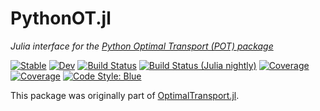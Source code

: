 # PythonOT.jl

*Julia interface for the [Python Optimal Transport (POT) package](https://pythonot.github.io/)*

[![Stable](https://img.shields.io/badge/docs-stable-blue.svg)](https://devmotion.github.io/PythonOT.jl/stable)
[![Dev](https://img.shields.io/badge/docs-dev-blue.svg)](https://devmotion.github.io/PythonOT.jl/dev)
[![Build Status](https://github.com/devmotion/PythonOT.jl/workflows/CI/badge.svg?branch=main)](https://github.com/devmotion/PythonOT.jl/actions?query=workflow%3ACI+branch%3Amain)
[![Build Status (Julia nightly)](https://github.com/devmotion/PythonOT.jl/workflows/JuliaNightly/badge.svg?branch=main)](https://github.com/devmotion/PythonOT.jl/actions?query=workflow%3AJuliaNightly+branch%3Amain)
[![Coverage](https://codecov.io/gh/devmotion/PythonOT.jl/branch/main/graph/badge.svg)](https://codecov.io/gh/devmotion/PythonOT.jl)
[![Coverage](https://coveralls.io/repos/github/devmotion/PythonOT.jl/badge.svg?branch=main)](https://coveralls.io/github/devmotion/PythonOT.jl?branch=main)
[![Code Style: Blue](https://img.shields.io/badge/code%20style-blue-4495d1.svg)](https://github.com/invenia/BlueStyle)

This package was originally part of [OptimalTransport.jl](https://github.com/zsteve/OptimalTransport.jl).
